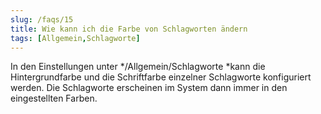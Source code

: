```yaml
---
slug: /faqs/15
title: Wie kann ich die Farbe von Schlagworten ändern
tags: [Allgemein,Schlagworte]
---
```

In den Einstellungen unter */Allgemein/Schlagworte *kann die Hintergrundfarbe und die Schriftfarbe einzelner Schlagworte konfiguriert werden. Die Schlagworte erscheinen im System dann immer in den eingestellten Farben. 